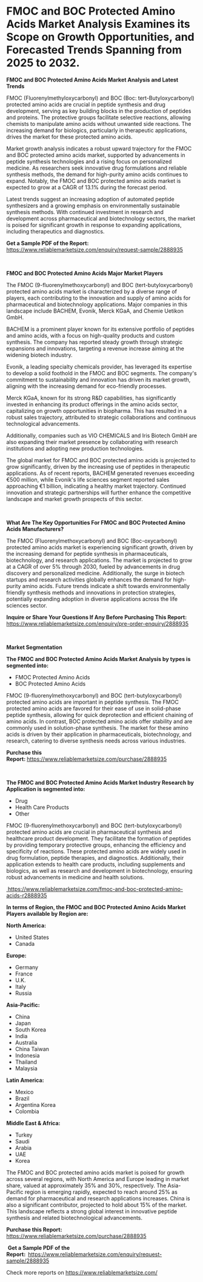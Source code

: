 <p><h1>FMOC and BOC Protected Amino Acids Market Analysis Examines its Scope on Growth Opportunities, and Forecasted Trends Spanning from 2025 to 2032.</h1></p><p><strong>FMOC and BOC Protected Amino Acids Market Analysis and Latest Trends</strong></p>
<p><p>FMOC (Fluorenylmethyloxycarbonyl) and BOC (Boc: tert-Butyloxycarbonyl) protected amino acids are crucial in peptide synthesis and drug development, serving as key building blocks in the production of peptides and proteins. The protective groups facilitate selective reactions, allowing chemists to manipulate amino acids without unwanted side reactions. The increasing demand for biologics, particularly in therapeutic applications, drives the market for these protected amino acids.</p><p>Market growth analysis indicates a robust upward trajectory for the FMOC and BOC protected amino acids market, supported by advancements in peptide synthesis technologies and a rising focus on personalized medicine. As researchers seek innovative drug formulations and reliable synthesis methods, the demand for high-purity amino acids continues to expand. Notably, the FMOC and BOC protected amino acids market is expected to grow at a CAGR of 13.1% during the forecast period. </p><p>Latest trends suggest an increasing adoption of automated peptide synthesizers and a growing emphasis on environmentally sustainable synthesis methods. With continued investment in research and development across pharmaceutical and biotechnology sectors, the market is poised for significant growth in response to expanding applications, including therapeutics and diagnostics.</p></p>
<p><strong>Get a Sample PDF of the Report:&nbsp;</strong> <a href="https://www.reliablemarketsize.com/enquiry/request-sample/2888935?utm_campaign=2747&utm_medium=2&utm_source=Github&utm_content=ia&utm_term=14032025&utm_id=fmoc-and-boc-protected-amino-acids">https://www.reliablemarketsize.com/enquiry/request-sample/2888935</a></p>
<p>&nbsp;</p>
<p><strong>FMOC and BOC Protected Amino Acids Major Market Players</strong></p>
<p><p>The FMOC (9-fluorenylmethoxycarbonyl) and BOC (tert-butyloxycarbonyl) protected amino acids market is characterized by a diverse range of players, each contributing to the innovation and supply of amino acids for pharmaceutical and biotechnology applications. Major companies in this landscape include BACHEM, Evonik, Merck KGaA, and Chemie Uetikon GmbH.</p><p>BACHEM is a prominent player known for its extensive portfolio of peptides and amino acids, with a focus on high-quality products and custom synthesis. The company has reported steady growth through strategic expansions and innovations, targeting a revenue increase aiming at the widening biotech industry.</p><p>Evonik, a leading specialty chemicals provider, has leveraged its expertise to develop a solid foothold in the FMOC and BOC segments. The company's commitment to sustainability and innovation has driven its market growth, aligning with the increasing demand for eco-friendly processes.</p><p>Merck KGaA, known for its strong R&D capabilities, has significantly invested in enhancing its product offerings in the amino acids sector, capitalizing on growth opportunities in biopharma. This has resulted in a robust sales trajectory, attributed to strategic collaborations and continuous technological advancements.</p><p>Additionally, companies such as VIO CHEMICALS and Iris Biotech GmbH are also expanding their market presence by collaborating with research institutions and adopting new production technologies.</p><p>The global market for FMOC and BOC protected amino acids is projected to grow significantly, driven by the increasing use of peptides in therapeutic applications. As of recent reports, BACHEM generated revenues exceeding €500 million, while Evonik's life sciences segment reported sales approaching €1 billion, indicating a healthy market trajectory. Continued innovation and strategic partnerships will further enhance the competitive landscape and market growth prospects of this sector.</p></p>
<p>&nbsp;</p>
<p><strong>What Are The Key Opportunities For FMOC and BOC Protected Amino Acids Manufacturers?</strong></p>
<p><p>The FMOC (Fluorenylmethoxycarbonyl) and BOC (Boc-oxycarbonyl) protected amino acids market is experiencing significant growth, driven by the increasing demand for peptide synthesis in pharmaceuticals, biotechnology, and research applications. The market is projected to grow at a CAGR of over 5% through 2030, fueled by advancements in drug discovery and personalized medicine. Additionally, the surge in biotech startups and research activities globally enhances the demand for high-purity amino acids. Future trends indicate a shift towards environmentally friendly synthesis methods and innovations in protection strategies, potentially expanding adoption in diverse applications across the life sciences sector.</p></p>
<p><strong>Inquire or Share Your Questions If Any Before Purchasing This Report:</strong> <a href="https://www.reliablemarketsize.com/enquiry/pre-order-enquiry/2888935?utm_campaign=2747&utm_medium=2&utm_source=Github&utm_content=ia&utm_term=14032025&utm_id=fmoc-and-boc-protected-amino-acids">https://www.reliablemarketsize.com/enquiry/pre-order-enquiry/2888935</a></p>
<p>&nbsp;</p>
<p><strong>Market Segmentation</strong></p>
<p><strong>The FMOC and BOC Protected Amino Acids Market Analysis by types is segmented into:</strong></p>
<p><ul><li>FMOC Protected Amino Acids</li><li>BOC Protected Amino Acids</li></ul></p>
<p><p>FMOC (9-fluorenylmethoxycarbonyl) and BOC (tert-butyloxycarbonyl) protected amino acids are important in peptide synthesis. The FMOC protected amino acids are favored for their ease of use in solid-phase peptide synthesis, allowing for quick deprotection and efficient chaining of amino acids. In contrast, BOC protected amino acids offer stability and are commonly used in solution-phase synthesis. The market for these amino acids is driven by their application in pharmaceuticals, biotechnology, and research, catering to diverse synthesis needs across various industries.</p></p>
<p><strong>Purchase this Report:&nbsp;</strong><a href="https://www.reliablemarketsize.com/purchase/2888935?utm_campaign=2747&utm_medium=2&utm_source=Github&utm_content=ia&utm_term=14032025&utm_id=fmoc-and-boc-protected-amino-acids">https://www.reliablemarketsize.com/purchase/2888935</a></p>
<p>&nbsp;</p>
<p><strong>The FMOC and BOC Protected Amino Acids Market Industry Research by Application is segmented into:</strong></p>
<p><ul><li>Drug</li><li>Health Care Products</li><li>Other</li></ul></p>
<p><p>FMOC (9-fluorenylmethoxycarbonyl) and BOC (tert-butyloxycarbonyl) protected amino acids are crucial in pharmaceutical synthesis and healthcare product development. They facilitate the formation of peptides by providing temporary protective groups, enhancing the efficiency and specificity of reactions. These protected amino acids are widely used in drug formulation, peptide therapies, and diagnostics. Additionally, their application extends to health care products, including supplements and biologics, as well as research and development in biotechnology, ensuring robust advancements in medicine and health solutions.</p></p>
<p><a href="https://www.reliablemarketsize.com/fmoc-and-boc-protected-amino-acids-r2888935?utm_campaign=2747&utm_medium=2&utm_source=Github&utm_content=ia&utm_term=14032025&utm_id=fmoc-and-boc-protected-amino-acids">&nbsp;https://www.reliablemarketsize.com/fmoc-and-boc-protected-amino-acids-r2888935</a></p>
<p><strong>In terms of Region, the FMOC and BOC Protected Amino Acids Market Players available by Region are:</strong></p>
<p>
    <p> <strong> North America: </strong>
        <ul>
            <li>United States</li>
            <li>Canada</li>
        </ul>
        </p> 
    <p> <strong> Europe: </strong>
        <ul>
            <li>Germany</li>
            <li>France</li>
            <li>U.K.</li>
            <li>Italy</li>
            <li>Russia</li>
        </ul>
        </p> 
    <p> <strong> Asia-Pacific: </strong>
        <ul>
            <li>China</li>
            <li>Japan</li>
            <li>South Korea</li>
            <li>India</li>
            <li>Australia</li>
            <li>China Taiwan</li>
            <li>Indonesia</li>
            <li>Thailand</li>
            <li>Malaysia</li>
        </ul>
        </p> 
    <p> <strong> Latin America: </strong>
        <ul>
            <li>Mexico</li>
            <li>Brazil</li>
            <li>Argentina Korea</li>
            <li>Colombia</li>
        </ul>
        </p> 
    <p> <strong> Middle East & Africa: </strong>
        <ul>
            <li>Turkey</li>
            <li>Saudi</li>
            <li>Arabia</li>
            <li>UAE</li>
            <li>Korea</li>
        </ul>
    </p>
    </p>
<p><p>The FMOC and BOC protected amino acids market is poised for growth across several regions, with North America and Europe leading in market share, valued at approximately 35% and 30%, respectively. The Asia-Pacific region is emerging rapidly, expected to reach around 25% as demand for pharmaceutical and research applications increases. China is also a significant contributor, projected to hold about 15% of the market. This landscape reflects a strong global interest in innovative peptide synthesis and related biotechnological advancements.</p></p>
<p><strong>Purchase this Report: </strong><a href="https://www.reliablemarketsize.com/purchase/2888935?utm_campaign=2747&utm_medium=2&utm_source=Github&utm_content=ia&utm_term=14032025&utm_id=fmoc-and-boc-protected-amino-acids">https://www.reliablemarketsize.com/purchase/2888935</a></p>
<p>&nbsp;<strong>Get a Sample PDF of the Report:&nbsp;&nbsp;</strong><a href="https://www.reliablemarketsize.com/enquiry/request-sample/2888935?utm_campaign=2747&utm_medium=2&utm_source=Github&utm_content=ia&utm_term=14032025&utm_id=fmoc-and-boc-protected-amino-acids">https://www.reliablemarketsize.com/enquiry/request-sample/2888935</a></p>
<p><strong></strong></p>
<p>Check more reports on <a href="https://www.reliablemarketsize.com/?utm_campaign=2747&utm_medium=2&utm_source=Github&utm_content=ia&utm_term=14032025&utm_id=fmoc-and-boc-protected-amino-acids">https://www.reliablemarketsize.com/</a></p>